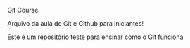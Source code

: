 Git Course

Arquivo da aula de Git e Github para iniciantes!

Este é um repositório teste para ensinar como o Git funciona